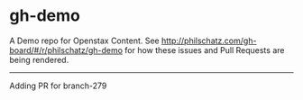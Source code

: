 # gh-demo
A Demo repo for Openstax Content. See http://philschatz.com/gh-board/#/r/philschatz/gh-demo for how these issues and Pull Requests are being rendered.

---
Adding PR for
branch-279
